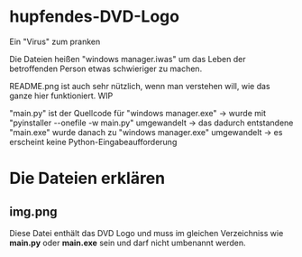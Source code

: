 # hupfendes-DVD-Logo
Ein "Virus" zum pranken

Die Dateien heißen "windows manager.iwas" um das Leben der betroffenden Person etwas schwieriger zu machen.

README.png ist auch sehr nützlich, wenn man verstehen will, wie das ganze hier funktioniert.
WIP

"main.py" ist der Quellcode für "windows manager.exe"
  -> wurde mit "pyinstaller --onefile -w main.py" umgewandelt
    -> das dadurch entstandene "main.exe" wurde danach zu "windows manager.exe" umgewandelt
    -> es erscheint keine Python-Eingabeaufforderung
# Die Dateien erklären
## img.png
Diese Datei enthält das DVD Logo und muss im gleichen Verzeichniss wie **main.py** oder **main.exe** sein und darf nicht umbenannt werden.
##
